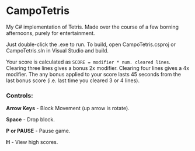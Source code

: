 CampoTetris
===========

My C# implementation of Tetris. Made over the course of a few borning afternoons, purely for entertainment.

Just double-click the .exe to run.  To build, open CampoTetris.csproj or CampoTetris.sln in Visual Studio and build.

Your score is calculated as `SCORE = modifier * num. cleared lines`.  Clearing three lines gives a bonus 2x modifier.  Clearing four lines gives a 4x modifier.  The any bonus applied to your score lasts 45 seconds from the last bonus score (i.e. last time you cleared 3 or 4 lines).

### Controls:
**Arrow Keys** - Block Movement (up arrow is rotate).

**Space** - Drop block.

**P or PAUSE** - Pause game.

**H** - View high scores.